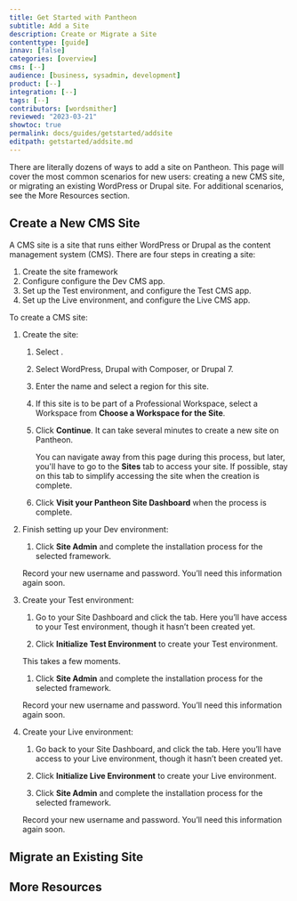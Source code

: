 ```yaml
---
title: Get Started with Pantheon
subtitle: Add a Site
description: Create or Migrate a Site
contenttype: [guide]
innav: [false]
categories: [overview]
cms: [--]
audience: [business, sysadmin, development]
product: [--]
integration: [--]
tags: [--]
contributors: [wordsmither]
reviewed: "2023-03-21"
showtoc: true
permalink: docs/guides/getstarted/addsite
editpath: getstarted/addsite.md
---
```


There are literally dozens of ways to add a site on Pantheon.  This page will cover the most common scenarios for new users: creating a new CMS site, or migrating an existing WordPress or Drupal site.  For additional scenarios, see the More Resources section.

## Create a New CMS Site

A CMS site is a site that runs either WordPress or Drupal as the content management system (CMS).  There are four steps in creating a site:

1. Create the site framework
1. Configure configure the Dev CMS app.
1. Set up the Test environment, and configure the Test CMS app.
1. Set up the Live environment, and configure the Live CMS app.


To create a CMS site:

1. Create the site: 

   1. Select <Icon icon="plus" text="Create New Site"/>. 

   1. Select WordPress, Drupal with Composer, or Drupal 7.

   1. Enter the name and select a region for this site.

   1. If this site is to be part of a Professional Workspace, select a Workspace from **Choose a Workspace for the Site**.

   1. Click **Continue**. It can take several minutes to create a new site on Pantheon. 

      <Alert title="Note" type="info" >
      
      You can navigate away from this page during this process, but later, you'll have to go to the **Sites** tab to access your site.  If possible, stay on this tab to simplify accessing the site when the creation is complete.
      
      </Alert>

   1. Click **Visit your Pantheon Site Dashboard** when the process is complete. 

1. Finish setting up your Dev environment:

   1. Click **Site Admin** and complete the installation process for the selected framework.

    <Alert title="Note" type="info">

    Record your new username and password. You’ll need this information again soon.

    </Alert>

1. Create your Test environment:

   1. Go to your Site Dashboard and click the <Icon icon="equalizer" text="Test"/> tab. Here you’ll have access to your Test environment, though it hasn’t been created yet. 

   1. Click **Initialize Test Environment** to create your Test environment.

     This takes a few moments.

   1. Click **Site Admin** and complete the installation process for the selected framework.

    <Alert title="Note" type="info">

    Record your new username and password. You’ll need this information again soon.

    </Alert>

1. Create your Live environment:

   1. Go back to your Site Dashboard, and click the <Icon icon="cardio" text="Live"/> tab. Here you’ll have access to your Live environment, though it hasn’t been created yet.

   1. Click **Initialize Live Environment** to create your Live environment.

   1. Click **Site Admin** and complete the installation process for the selected framework.

    <Alert title="Note" type="info">

    Record your new username and password. You’ll need this information again soon.

    </Alert>

## Migrate an Existing Site

## More Resources